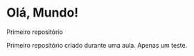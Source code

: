 # Olá, Mundo!
 Primeiro repositório

 Primeiro repositório criado durante uma aula.
 Apenas um teste.
